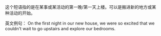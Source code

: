 这个短语指的是在某事或某活动的第一晚/第一天上楼。可以是搬进新的地方或某种活动的开始。

英文例句：
On the first night in our new house, we were so excited that we couldn't wait to go upstairs and explore our bedrooms.